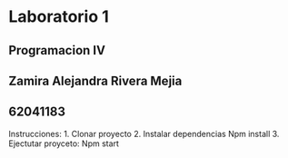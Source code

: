 <h1>Laboratorio 1</h1>
<h2>Programacion IV</h2>
<h2>Zamira Alejandra Rivera Mejia</h2>
<h2>62041183</h2>

<p>Instrucciones:
1. Clonar proyecto
2. Instalar dependencias
Npm install
3. Ejectutar proyceto:
Npm start</p>
